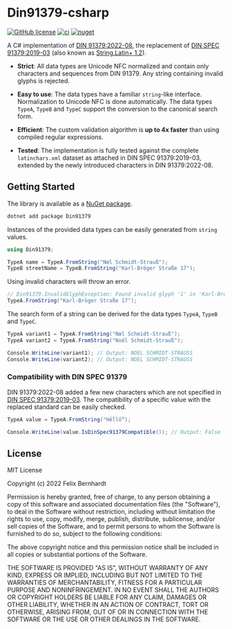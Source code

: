# Din91379-csharp

[![GitHub license](https://img.shields.io/badge/license-MIT-blue.svg)](https://github.com/flxbe/Din91379/blob/main/LICENSE)
[![ci](https://github.com/flxbe/Din91379/actions/workflows/CI.yml/badge.svg)](https://github.com/flxbe/Din91379/actions/workflows/CI.yml)
[![nuget](https://img.shields.io/nuget/v/Din91379)](https://www.nuget.org/packages/Din91379)

A C# implementation of [DIN 91379:2022-08](https://www.beuth.de/de/norm/din-91379/353496133), the replacement of
[DIN SPEC 91379:2019-03](https://www.beuth.de/de/technische-regel/din-spec-91379/301228458)
(also known as
[String.Latin+ 1.2](https://www.xoev.de/sixcms/media.php/13/StringLatin%2012.zip)).

- **Strict**: All data types are Unicode NFC normalized and contain only
  characters and sequences from DIN 91379. Any string containing invalid
  glyphs is rejected.

- **Easy to use**: The data types have a familiar `string`-like interface. Normalization to Unicode NFC is done automatically.
  The data types `TypeA`, `TypeB` and `TypeC` support the conversion to the canonical search form.

- **Efficient**: The custom validation algorithm is **up to 4x faster** than using compiled regular expressions.

- **Tested**: The implementation is fully tested against the complete `latinchars.xml` dataset as attached in
  DIN SPEC 91379:2019-03, extended by the newly introduced characters in DIN 91379:2022-08.

## Getting Started

The library is available as a [NuGet package](https://www.nuget.org/packages/Din91379/).

```bash
dotnet add package Din91379
```

Instances of the provided data types can be easily generated from `string` values.

```csharp
using Din91379;

TypeA name = TypeA.FromString("Nœl Schmidt-Strauß");
TypeB streetName = TypeB.FromString("Karl-Bröger Straße 17");
```

Using invalid characters will throw an error.

```csharp
// Din91379.InvalidGlyphException: Found invalid glyph '1' in 'Karl-Bröger Straße 17'
TypeA.FromString("Karl-Bröger Straße 17");
```

The search form of a string can be derived for the data types `TypeA`, `TypeB` and `TypeC`.

```csharp
TypeA variant1 = TypeA.FromString("Nœl Schmidt-Strauß");
TypeA variant2 = TypeA.FromString("Noël Schmidt-Strauß");

Console.WriteLine(variant1); // Output: NOEL SCHMIDT-STRAUSS
Console.WriteLine(variant2); // Output: NOEL SCHMIDT-STRAUSS
```

### Compatibility with DIN SPEC 91379

DIN 91379:2022-08 added a few new characters which are not specified in
[DIN SPEC 91379:2019-03](https://www.beuth.de/de/technische-regel/din-spec-91379/301228458).
The compatibility of a specific value with the replaced standard can be easily checked.

```csharp
TypeA value = TypeA.FromString("Hē̍llō̍");

Console.WriteLine(value.IsDinSpec91379Compatible()); // Output: False
```

## License

MIT License

Copyright (c) 2022 Felix Bernhardt

Permission is hereby granted, free of charge, to any person obtaining a copy
of this software and associated documentation files (the "Software"), to deal
in the Software without restriction, including without limitation the rights
to use, copy, modify, merge, publish, distribute, sublicense, and/or sell
copies of the Software, and to permit persons to whom the Software is
furnished to do so, subject to the following conditions:

The above copyright notice and this permission notice shall be included in all
copies or substantial portions of the Software.

THE SOFTWARE IS PROVIDED "AS IS", WITHOUT WARRANTY OF ANY KIND, EXPRESS OR
IMPLIED, INCLUDING BUT NOT LIMITED TO THE WARRANTIES OF MERCHANTABILITY,
FITNESS FOR A PARTICULAR PURPOSE AND NONINFRINGEMENT. IN NO EVENT SHALL THE
AUTHORS OR COPYRIGHT HOLDERS BE LIABLE FOR ANY CLAIM, DAMAGES OR OTHER
LIABILITY, WHETHER IN AN ACTION OF CONTRACT, TORT OR OTHERWISE, ARISING FROM,
OUT OF OR IN CONNECTION WITH THE SOFTWARE OR THE USE OR OTHER DEALINGS IN THE
SOFTWARE.

